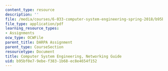 ```yaml
---
content_type: resource
description: ''
file: /media/courses/6-033-computer-system-engineering-spring-2018/b95bf0e79ebef3831b68ec8e4654f152_MIT6_033S18networking_guide.pdf
file_type: application/pdf
learning_resource_types:
- Assignments
ocw_type: OCWFile
parent_title: DARPA Assignment
parent_type: CourseSection
resourcetype: Document
title: Computer System Engineering, Networking Guide
uid: b95bf0e7-9ebe-f383-1b68-ec8e4654f152
---
```

